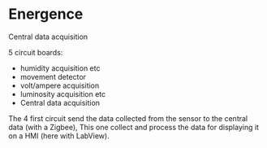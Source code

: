 # Energence
Central data acquisition

5 circuit boards:

 * humidity acquisition etc
 * movement detector
 * volt/ampere acquisition
 * luminosity acquisition etc
 * Central data acquisition
 
 The 4 first circuit send the data collected from the sensor to the central data (with a Zigbee),
 This one collect and process the data for displaying it on a HMI (here with LabView).
